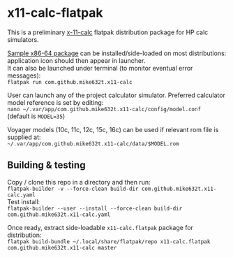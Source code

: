 # x11-calc-flatpak

This is a preliminary [x-11-calc](https://github.com/mike632t/x11-calc) flatpak distribution package for HP calc simulators.

[Sample x86-64 package](https://github.com/macmpi/x11-calc-flatpak/releases/download/v0.1/x11-calc.flatpak) can be installed/side-loaded on most distributions: application icon should then appear in launcher.\
It can also be launched under terminal (to monitor eventual error messages):\
`flatpak run com.github.mike632t.x11-calc`

User can launch any of the project calculator simulator. Preferred calculator model reference is set by editing:\
`nano ~/.var/app/com.github.mike632t.x11-calc/config/model.conf`\
(default is `MODEL=35`)

Voyager models (10c, 11c, 12c, 15c, 16c) can be used if relevant rom file is supplied at:\
`~/.var/app/com.github.mike632t.x11-calc/data/$MODEL.rom`

## Building & testing
Copy / clone this repo in a directory and then run:\
`flatpak-builder -v --force-clean build-dir com.github.mike632t.x11-calc.yaml`\
Test install:\
`flatpak-builder --user --install --force-clean build-dir com.github.mike632t.x11-calc.yaml`

Once ready, extract side-loadable `x11-calc.flatpak` package for distribution:\
`flatpak build-bundle ~/.local/share/flatpak/repo x11-calc.flatpak com.github.mike632t.x11-calc master`
